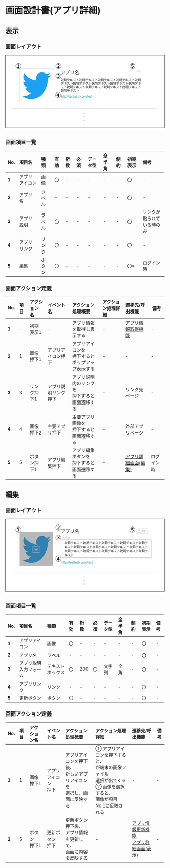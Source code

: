 # 画面設計書(アプリ詳細)

## 表示
### 画面レイアウト

<span  id="images">![アプリ詳細](../../reference/2_bd/img/2.1.3/sc030/sc030_1.png "アプリ詳細1")</span>

### 画面項目一覧

| No.   | 項目名         | 種類   | 有効 | 桁数 | 必須 | データ型 | 全半角 | 制約 | 初期表示 | 備考                            |
| :---- | :------------- | :----- | :--- | :--- | :--- | :------- | :----- | :--- | :------- | :------------------------------ |
| **1** | アプリアイコン | 画像   | 〇   | -    | -    | -        | -      | -    | 〇       | -                               |
| **2** | アプリ名       | ラベル | -    | -    | -    | -        | -      | -    | 〇       | -                               |
| **3** | アプリ説明     | ラベル | 〇   | -    | -    | -        | -      | -    | 〇       | リンクが貼られて<br/>いる時のみ |
| **4** | アプリリンク   | リンク | 〇   | -    | -    | -        | -      | -    | 〇       | -                               |
| **5** | 編集           | ボタン | 〇   | -    | -    | -        | -      | -    | 〇※      | ログイン時                      |


### 画面アクション定義

| No.   | 項目 | アクション名 | イベント名 | アクション処理概要 | アクション処理詳細 | 遷移先/呼出機能 | 備考 |
| :---- | :--- | :----------- | :--------- | :----------------- | :----------------- | :----- | ---- |
| **1** | - | 初期表示1 | - | アプリ情報を取得し表示する | - | [アプリ情報取得機能](../../3_dd/3.3.3.APIDesign.html) | - |
|**2**|1|画像押下1|アプリアイコン押下|アプリアイコンを<br/>押下すると<br>ポップアップ表示する|-|-|-|
|**3**|3|リンク押下1|アプリ説明リンク押下|アプリ説明内のリンクを<br/>押下すると<br>画面遷移する|-|リンク先ページ|-|
|**4**|4|画像押下2|主要アプリ押下|主要アプリ画像を<br/>押下すると<br>画面遷移する|-|外部アプリページ|-|
|**5**|5|ボタン押下1|アプリ編集押下| アプリ編集ボタンを<br/>押下すると<br>画面遷移する | - |[アプリ詳細画面(編集)](./sc030.html#編集)|ログイン時|



## 編集
### 画面レイアウト

<span  id="images">![アプリ詳細](../../reference/2_bd/img/2.1.3/sc030/sc030_2.png "アプリ詳細2")</span>

### 画面項目一覧

| No.   | 項目名 | 種類 | 有効 | 桁数 | 必須 | データ型 | 全半角 | 制約 | 初期表示 | 備考 |
| :---- | :----- | :--- | :--- | :--- | :--- | :------- | :----- | :--- | :------- | :--- |
| **1** | アプリアイコン | 画像 | 〇 | - | - | - | - | - | 〇 | - |
| **2** | アプリ名       | ラベル | -    | -    | -    | -        | -      | -    | 〇       | -                               |
|  **3**  | アプリ説明入力フォーム | テキストボックス | 〇 | 200 | 〇 | 文字列 | 全角 | - | 〇 | - |
| **4** | アプリリンク   | リンク | -  | -    | -    | -        | -      | -    | 〇       | -                               |
|  **5**  | 更新ボタン | ボタン | 〇 | - | - | - | - | - | 〇 | - |


### 画面アクション定義

| No.   | 項目 | アクション名 | イベント名 | アクション処理概要 | アクション処理詳細 | 遷移先/呼出機能 | 備考 |
| :---- | :--- | :----------- | :--------- | :----------------- | :----------------- | :----- | ---- |
|**1**|1|画像押下1|アプリアイコン<br/>押下|アプリアイコンを押下後、<br>新しいアプリアイコンを<br>選択し、画面に反映する|① アプリアイコンを押下すると、<br>が端末の画像ファイル<br/>選択が出てくる<br>② 画像を選択すると、<br/>画像が項目No.1に反映される|-|-|
|**2**|5|ボタン<br/>押下1|更新ボタン<br/>押下|更新ボタン押下後、<br>アプリ情報を更新して、<br/>画面に内容を反映する|-|[アプリ情報更新機能](../../3_dd/3.3.3.APIDesign.html)<br>[アプリ詳細画面(表示)](./sc030.html#表示)|-|

